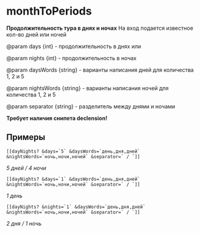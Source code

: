 # monthToPeriods

**Продолжительность тура в днях и ночах**
На вход подается известное кол-во дней или ночей

@param days {int} - продолжительность в днях или

@param nights {int} - продолжительность в ночах

@param daysWords {string} - варианты написания дней для количества 1, 2 и 5

@param nightsWords {string} - варианты написания ночей для количества 1, 2 и 5

@param separator {string} - разделитель между днями и ночами

**Требует наличия снипета declension!**


## Примеры

	[[dayNights? &days=`5` &daysWords=`день,дня,дней` &nightsWords=`ночь,ночи,ночей` &separator=` / `]]
*5 дней / 4 ночи*

	[[dayNights? &days=`1` &daysWords=`день,дня,дней` &nightsWords=`ночь,ночи,ночей` &separator=` / `]]
*1 день*

	[[dayNights? &nights=`1` &daysWords=`день,дня,дней` &nightsWords=`ночь,ночи,ночей` &separator=` / `]]
*2 дня / 1 ночь*

